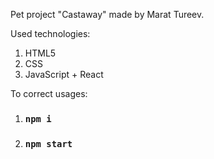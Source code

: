 Pet project "Castaway" made by Marat Tureev.

Used technologies:
1. HTML5
2. CSS
3. JavaScript + React

To correct usages:
1. ### `npm i`
2. ### `npm start`
